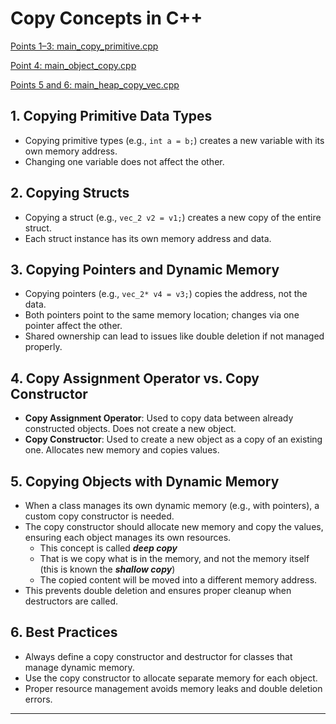 # Copy Concepts in C++

[Points 1–3: main_copy_primitive.cpp](./main_copy_primitive.cpp)

[Point 4: main_object_copy.cpp](./main_object_copy.cpp)

[Points 5 and 6: main_heap_copy_vec.cpp](./main_heap_copy_vec.cpp)

## 1. Copying Primitive Data Types

- Copying primitive types (e.g., `int a = b;`) creates a new variable with its own memory address.
- Changing one variable does not affect the other.

## 2. Copying Structs

- Copying a struct (e.g., `vec_2 v2 = v1;`) creates a new copy of the entire struct.
- Each struct instance has its own memory address and data.

## 3. Copying Pointers and Dynamic Memory

- Copying pointers (e.g., `vec_2* v4 = v3;`) copies the address, not the data.
- Both pointers point to the same memory location; changes via one pointer affect the other.
- Shared ownership can lead to issues like double deletion if not managed properly.

## 4. Copy Assignment Operator vs. Copy Constructor

- **Copy Assignment Operator**: Used to copy data between already constructed objects. Does not create a new object.
- **Copy Constructor**: Used to create a new object as a copy of an existing one. Allocates new memory and copies values.

## 5. Copying Objects with Dynamic Memory

- When a class manages its own dynamic memory (e.g., with pointers), a custom copy constructor is needed.
- The copy constructor should allocate new memory and copy the values, ensuring each object manages its own resources.
  - This concept is called ***deep copy***
  - That is we copy what is in the memory, and not the memory itself (this is known the ***shallow copy***)
  - The copied content will be moved into a different memory address.
- This prevents double deletion and ensures proper cleanup when destructors are called.

## 6. Best Practices

- Always define a copy constructor and destructor for classes that manage dynamic memory.
- Use the copy constructor to allocate separate memory for each object.
- Proper resource management avoids memory leaks and double deletion errors.

---
